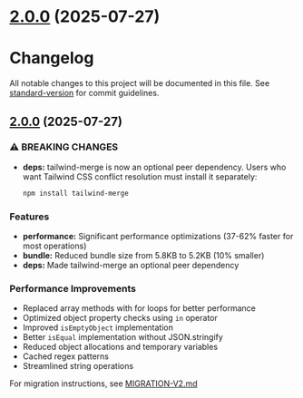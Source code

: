 # [2.0.0](https://github.com/heroui-inc/tailwind-variants/compare/v1.0.0...v2.0.0) (2025-07-27)



# Changelog

All notable changes to this project will be documented in this file. See [standard-version](https://github.com/conventional-changelog/standard-version) for commit guidelines.

## [2.0.0](https://github.com/heroui-inc/tailwind-variants/compare/v1.1.0...v2.0.0) (2025-07-27)

### ⚠ BREAKING CHANGES

* **deps:** tailwind-merge is now an optional peer dependency. Users who want Tailwind CSS conflict resolution must install it separately:
  ```bash
  npm install tailwind-merge
  ```

### Features

* **performance:** Significant performance optimizations (37-62% faster for most operations)
* **bundle:** Reduced bundle size from 5.8KB to 5.2KB (10% smaller)
* **deps:** Made tailwind-merge an optional peer dependency

### Performance Improvements

* Replaced array methods with for loops for better performance
* Optimized object property checks using `in` operator
* Improved `isEmptyObject` implementation
* Better `isEqual` implementation without JSON.stringify
* Reduced object allocations and temporary variables
* Cached regex patterns
* Streamlined string operations

For migration instructions, see [MIGRATION-V2.md](./MIGRATION-V2.md)